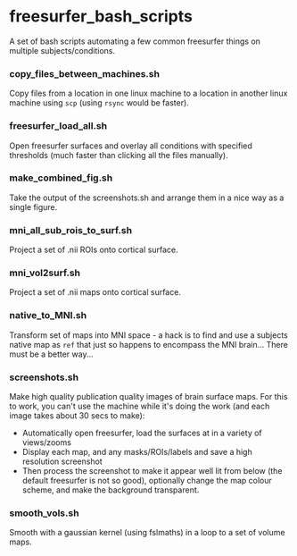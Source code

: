 # freesurfer_bash_scripts
A set of bash scripts automating a few common freesurfer things on multiple
subjects/conditions.

### copy_files_between_machines.sh
Copy files from a location in one linux machine to a location in another linux
machine using `scp` (using `rsync` would be faster).

### freesurfer_load_all.sh
Open freesurfer surfaces and overlay all conditions with specified thresholds
(much faster than clicking all the files manually).

### make_combined_fig.sh
Take the output of the screenshots.sh and arrange them in a nice way as a
single figure.

### mni_all_sub_rois_to_surf.sh
Project a set of .nii ROIs onto cortical surface.

### mni_vol2surf.sh
Project a set of .nii maps onto cortical surface.

### native_to_MNI.sh
Transform set of maps into MNI space - a hack is to find and use a subjects
native map as `ref` that just so happens to encompass the MNI brain... There
must be a better way...

### screenshots.sh
Make high quality publication quality images of brain surface maps. For this to
work, you can't use the machine while it's doing the work (and each image takes
about 30 secs to make):

- Automatically open freesurfer, load the surfaces at in a variety of views/zooms
- Display each map, and any masks/ROIs/labels and save a high resolution
  screenshot
- Then process the screenshot to make it appear well lit from below (the
  default freesurfer is not so good), optionally change the map colour scheme,
  and make the background transparent.

### smooth_vols.sh
Smooth with a gaussian kernel (using fslmaths) in a loop to a set of volume
maps.

